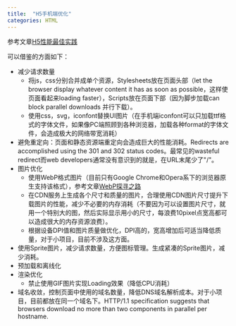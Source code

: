 ```yaml
---
title:  "H5手机端优化"
categories: HTML
---
```

参考文章<a href="https://github.com/amfe/article/issues/21/">H5性能最佳实践</a>

可以借鉴的方面如下：

+ 减少请求数量
    - 将js，css分别合并成单个资源，Stylesheets放在页面头部（let the browser display whatever content it has as soon as possible，这样使页面看起来loading faster），Scripts放在页面下部（因为脚步加载can block parallel downloads 并行下载）。
    - 使用css，svg，iconfont替换UI图片（在手机端iconfont可以只加载ttf格式的字体文件，如果像PC端照顾到各种浏览器，加载各种format的字体文件，会造成极大的网络带宽消耗）
+ 避免重定向：页面和静态资源端重定向会造成巨大的性能消耗。Redirects are accomplished using the 301 and 302 status codes。最常见的wasteful redirect而web developers通常没有意识到的就是，在URL末尾少了"/"。
+ 图片优化
    - 使用WebP格式图片（目前只有Google Chrome和Opera系下的浏览器原生支持该格式），参考文章<a href="http://isux.tencent.com/introduction-of-webp.html/">WebP探寻之路</a>
    - 在CDN服务上生成各个尺寸和质量的图片，合理使用CDN图片尺寸提升下载图片的性能，减少不必要的内存消耗（不要因为可以设置图片尺寸，就用一个特别大的图，然后实际显示用小的尺寸，每浪费10pixel点宽高都可以造成很大的内存资源浪费）。
    - 根据设备DPI值和图片质量做优化，DPI高的，宽高增加后可适当降低质量，对于小项目，目前不涉及这方面。
+ 使用Sprite图片，减少请求数量，方便图标管理。生成紧凑的Sprite图片，减少消耗。
+ 预加载和离线化
+ 渲染优化
    - 禁止使用GIF图片实现Loading效果（降低CPU消耗）
+ 域名收敛，控制页面中使用的域名数量，降低DNS域名解析成本。对于小项目，目前都放在同一个域名下。HTTP/1.1 specification suggests that browsers download no more than two components in parallel per hostname.
